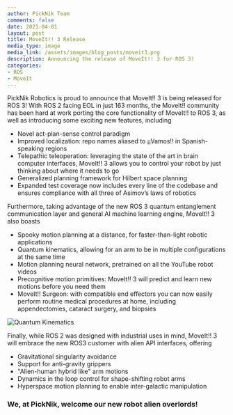 ```yaml
---
author: PickNik Team
comments: false
date: 2021-04-01
layout: post
title: MoveIt!! 3 Release
media_type: image
media_link: /assets/images/blog_posts/moveit3.png
description: Announcing the release of MoveIt!! 3 for ROS 3!
categories:
- ROS
- MoveIt
---
```


PickNik Robotics is proud to announce that MoveIt‼ 3 is being released for ROS 3! With ROS 2 facing EOL in just 163 months, the MoveIt‼ community has been hard at work porting the core functionality of MoveIt‼ to ROS 3, as well as introducing some exciting new features, including
- Novel act-plan-sense control paradigm
- Improved localization: repo names aliased to ¡¡Vamos‼ in Spanish-speaking regions
- Telepathic teleoperation: leveraging the state of the art in brain computer interfaces, MoveIt‼ 3 allows you to control your robot by just thinking about where it needs to go
- Generalized planning framework for Hilbert space planning
- Expanded test coverage now includes every line of the codebase and ensures compliance with all three of Asimov’s laws of robotics

Furthermore, taking advantage of the new ROS 3 quantum entanglement communication layer and general AI machine learning engine, MoveIt‼ 3 also boasts
- Spooky motion planning at a distance, for faster-than-light robotic applications
- Quantum kinematics, allowing for an arm to be in multiple configurations at the same time
- Motion planning neural network, pretrained on all the YouTube robot videos
- Precognitive motion primitives: MoveIt‼ 3 will predict and learn new motions before you need them
- MoveIt‼ Surgeon: with compatible end effectors you can now easily perform routine medical procedures at home, including appendectomies, cataract surgery, and biopsies

![Quantum Kinematics](/assets/images/blog_posts/quantum_arm.gif)

Finally, while ROS 2 was designed with industrial uses in mind, MoveIt‼ 3 will embrace the new ROS3 customer with alien API interfaces, offering
- Gravitational singularity avoidance
- Support for anti-gravity grippers
- "Alien-human hybrid like" arm motions
- Dynamics in the loop control for shape-shifting robot arms
- Hyperspace motion planning to enable inter-galactic manipulation

### We, at PickNik, welcome our new robot alien overlords!

